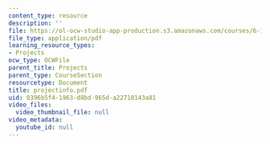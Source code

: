 ```yaml
---
content_type: resource
description: ''
file: https://ol-ocw-studio-app-production.s3.amazonaws.com/courses/6-111-introductory-digital-systems-laboratory-spring-2006/0396b5f41963d8bd965da22710143a81_projectinfo.pdf
file_type: application/pdf
learning_resource_types:
- Projects
ocw_type: OCWFile
parent_title: Projects
parent_type: CourseSection
resourcetype: Document
title: projectinfo.pdf
uid: 0396b5f4-1963-d8bd-965d-a22710143a81
video_files:
  video_thumbnail_file: null
video_metadata:
  youtube_id: null
---
```

